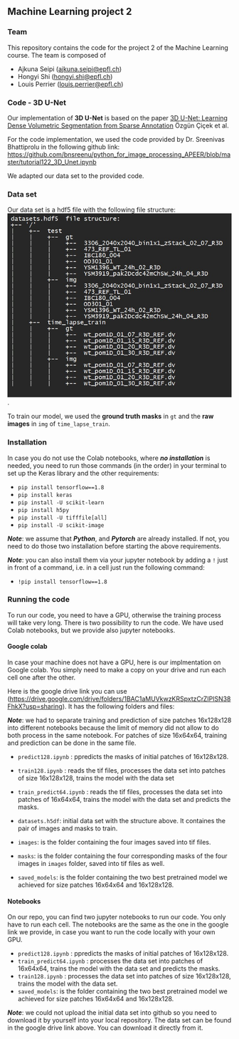 ## Machine Learning project 2

### Team 
This repository contains the code for the project 2 of the Machine Learning course. The team is composed of

   - Ajkuna Seipi (ajkuna.seipi@epfl.ch)
   - Hongyi Shi (hongyi.shi@epfl.ch)
   - Louis Perrier (louis.perrier@epfl.ch)

### Code - 3D U-Net

Our implementation of **3D U-Net** is based on the paper [3D U-Net: Learning Dense Volumetric Segmentation from Sparse Annotation](https://arxiv.org/abs/1606.06650) 
Özgün Çiçek et al. 

For the code implementation, we used the code provided by Dr. Sreenivas Bhattiprolu in the following github link: 
https://github.com/bnsreenu/python_for_image_processing_APEER/blob/master/tutorial122_3D_Unet.ipynb

We adapted our data set to the provided code.

### Data set
Our data set is a hdf5 file with the following file structure:
![alt text](https://github.com/CS-433/ml-project-2-pappardelle/blob/master/dataset.jpg?raw=true).

To train our model, we used the **ground truth masks** in `gt` and the **raw images** in `img` of `time_lapse_train`.

### Installation 
In case you do not use the Colab notebooks, where ***no installation*** is needed, you need to run those commands (in the order) in your terminal to set up the Keras library and the other requirements: 
- `pip install tensorflow==1.8`
- `pip install keras`
- `pip install -U scikit-learn`
- `pip install h5py` 
- `pip install -U tifffile[all]`
- `pip install -U scikit-image`

***Note***: we assume that ***Python***, and ***Pytorch*** are already installed. If not, you need to do those two installation before starting the above requirements. 

***Note***: you can also install them via your jupyter notebook by adding a `!` just in front of a command, i.e. in a cell just run the following command: 
- `!pip install tensorflow==1.8`

### Running the code 
To run our code, you need to have a GPU, otherwise the training process will take very long.
There is two possibility to run the code. We have used Colab notebooks, but we provide also jupyter notebooks. 

#### Google colab 
In case your machine does not have a GPU, here is our implmentation on Google colab. You simply need to make a copy on your drive and run each cell one after the other. 

Here is the google drive link you can use (https://drive.google.com/drive/folders/1BAC1aMUVkwzKRSpxtzCrZIPlSN38FhkX?usp=sharing). It has the following folders and files: 

***Note***: we had to separate training and prediction of size patches 16x128x128 into different notebooks because the limit of memory did not allow to do both process in the same notebook. For patches of size 16x64x64, training and prediction can be done in the same file. 

- `predict128.ipynb` : ppredicts the masks of initial patches of 16x128x128. 
- `train128.ipynb` : reads the tif files, processes the data set into patches of size 16x128x128, trains the model with the data set 
- `train_predict64.ipynb` : reads the tif files, processes the data set into patches of 16x64x64, trains the model with the data set and predicts the masks. 

- `datasets.h5df`:  initial data set with the structure above. It containes the pair of images and masks to train. 

- `images`: is the folder containing the four images saved into tif files. 
- `masks`: is the folder containing the four corresponding masks of the four images in `images` folder, saved into tif files as well. 
- `saved_models`: is the folder containing the two best pretrained model we achieved for size patches 16x64x64 and 16x128x128.


#### Notebooks
On our repo, you can find two jupyter notebooks to run our code. You only have to run each cell. The notebooks are the same as the one in the google link we provide, in case you want to run the code locally with your own GPU. 

- `predict128.ipynb` : ppredicts the masks of initial patches of 16x128x128.
- `train_predict64.ipynb` : processes the data set into patches of 16x64x64, trains the model with the data set and predicts the masks. 
- `train128.ipynb` : processes the data set into patches of size 16x128x128, trains the model with the data set.
- `saved_models`: is the folder containing the two best pretrained model we achieved for size patches 16x64x64 and 16x128x128.

***Note***: we could not upload the initial data set into github so you need to download it by yourself into your local repository. The data set can be found in the google drive link above. You can download it directly from it. 
